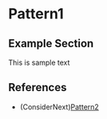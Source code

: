 # Pattern1
## Example Section
This is sample text
## References
* (ConsiderNext)[Pattern2](Pattern2.md)
